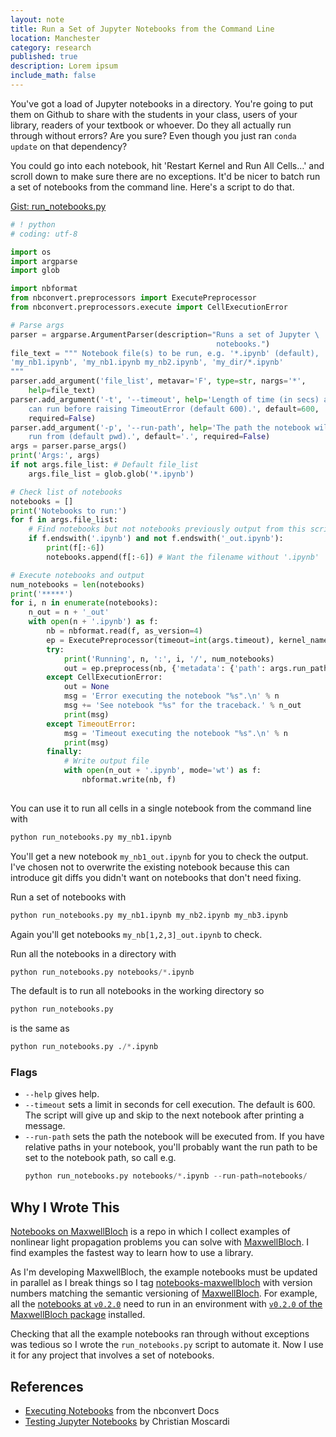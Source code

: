 ```yaml
---
layout: note
title: Run a Set of Jupyter Notebooks from the Command Line
location: Manchester
category: research
published: true
description: Lorem ipsum
include_math: false
---
```


You've got a load of Jupyter notebooks in a directory. You're going to put them
on Github to share with the students in your class, users of your library,
readers of your textbook or whoever. Do they all actually run through without
errors? Are you sure? Even though you just ran `conda update` on that
dependency?

You could go into each notebook, hit 'Restart Kernel and Run All Cells…' and
scroll down to make sure there are no exceptions. It'd be nicer to batch
run a set of notebooks from the command line. Here's a script to do that.

<aside><a href="https://gist.github.com/tpogden/ec79f2ebe2baf45655445b575dc7f540">Gist: run_notebooks.py</a></aside>

```py
# ! python
# coding: utf-8

import os
import argparse
import glob

import nbformat
from nbconvert.preprocessors import ExecutePreprocessor
from nbconvert.preprocessors.execute import CellExecutionError

# Parse args
parser = argparse.ArgumentParser(description="Runs a set of Jupyter \
                                              notebooks.")
file_text = """ Notebook file(s) to be run, e.g. '*.ipynb' (default),
'my_nb1.ipynb', 'my_nb1.ipynb my_nb2.ipynb', 'my_dir/*.ipynb'
"""
parser.add_argument('file_list', metavar='F', type=str, nargs='*', 
    help=file_text)
parser.add_argument('-t', '--timeout', help='Length of time (in secs) a cell \
    can run before raising TimeoutError (default 600).', default=600, 
    required=False)
parser.add_argument('-p', '--run-path', help='The path the notebook will be \
    run from (default pwd).', default='.', required=False)
args = parser.parse_args()
print('Args:', args)
if not args.file_list: # Default file_list
    args.file_list = glob.glob('*.ipynb')

# Check list of notebooks
notebooks = []
print('Notebooks to run:')
for f in args.file_list:
    # Find notebooks but not notebooks previously output from this script
    if f.endswith('.ipynb') and not f.endswith('_out.ipynb'):
        print(f[:-6])
        notebooks.append(f[:-6]) # Want the filename without '.ipynb'

# Execute notebooks and output
num_notebooks = len(notebooks)
print('*****')
for i, n in enumerate(notebooks):
    n_out = n + '_out'
    with open(n + '.ipynb') as f:
        nb = nbformat.read(f, as_version=4)
        ep = ExecutePreprocessor(timeout=int(args.timeout), kernel_name='python3')
        try:
            print('Running', n, ':', i, '/', num_notebooks)
            out = ep.preprocess(nb, {'metadata': {'path': args.run_path}})
        except CellExecutionError:
            out = None
            msg = 'Error executing the notebook "%s".\n' % n
            msg += 'See notebook "%s" for the traceback.' % n_out
            print(msg)
        except TimeoutError:
            msg = 'Timeout executing the notebook "%s".\n' % n
            print(msg)
        finally:
            # Write output file
            with open(n_out + '.ipynb', mode='wt') as f:
                nbformat.write(nb, f)
                
```

You can use it to run all cells in a single notebook from the command line with
```py
python run_notebooks.py my_nb1.ipynb
```
You'll get a new notebook `my_nb1_out.ipynb` for you to check the output.
I've chosen not to overwrite the existing notebook because this can introduce
git diffs you didn't want on notebooks that don't need fixing.


Run a set of notebooks with
```py
python run_notebooks.py my_nb1.ipynb my_nb2.ipynb my_nb3.ipynb
```

Again you'll get notebooks `my_nb[1,2,3]_out.ipynb` to check.


Run all the notebooks in a directory with
```py
python run_notebooks.py notebooks/*.ipynb
```

The default is to run all notebooks in the working directory so 
```py
python run_notebooks.py 
```
is the same as 
```py
python run_notebooks.py ./*.ipynb
```

### Flags

- `--help` gives help.
- `--timeout` sets a limit in seconds for cell execution. The default is 600.
  The script will give up and skip to the next notebook after printing a
  message.
- `--run-path` sets the path the notebook will be executed from. If you have
  relative paths in your notebook, you'll probably want the run path to be set
  to the notebook path, so call e.g.
  ```py
  python run_notebooks.py notebooks/*.ipynb --run-path=notebooks/
  ```


## Why I Wrote This

[Notebooks on MaxwellBloch][nbmb] is a repo in which I collect examples of 
nonlinear light propagation problems you can solve with [MaxwellBloch][mb]. I 
find examples the fastest way to learn how to use a library.

As I'm developing MaxwellBloch, the example notebooks must be updated in
parallel as I break things so I tag [notebooks-maxwellbloch][nbmb] with version
numbers matching the semantic versioning of [MaxwellBloch][mb]. For example, all
the [notebooks at `v0.2.0`][nbmb-020] need to run in an environment with
[`v0.2.0` of the MaxwellBloch package][mb-020] installed.

Checking that all the example notebooks ran through without exceptions was 
tedious so I wrote the `run_notebooks.py` script to automate it. Now I 
use it for any project that involves a set of notebooks.

## References

- [Executing Notebooks](https://nbconvert.readthedocs.io/en/latest/execute_api.html#executing-notebooks-using-the-python-api-interface) from the nbconvert Docs
- [Testing Jupyter Notebooks](http://www.christianmoscardi.com/blog/2016/01/20/jupyter-testing.html) by Christian Moscardi

[nbmb]: https://github.com/tpogden/notebooks-maxwellbloch
[mb]: https://github.com/tpogden/maxwellbloch


[nbmb-020]: https://github.com/tpogden/notebooks-maxwellbloch/releases/tag/v0.2.0
[mb-020]: https://github.com/tpogden/maxwellbloch/releases/tag/v0.2.0
